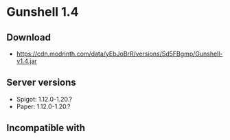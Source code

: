 # Gunshell 1.4

## Download
- https://cdn.modrinth.com/data/yEbJoBrR/versions/Sd5FBgmp/Gunshell-v1.4.jar

## Server versions
- Spigot: 1.12.0-1.20.?
- Paper: 1.12.0-1.20.?

## Incompatible with